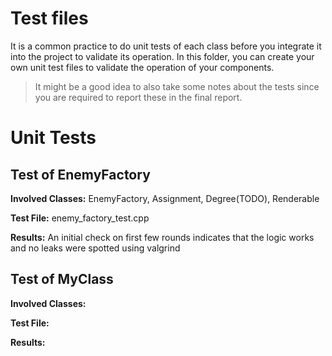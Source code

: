 # Test files

It is a common practice to do unit tests of each class before you integrate it into the project to validate its operation.
In this folder, you can create your own unit test files to validate the operation of your components.

> It might be a good idea to also take some notes about the tests since you are required to 
  report these in the final report.

# Unit Tests


## Test of EnemyFactory

**Involved Classes:**
EnemyFactory, Assignment, Degree(TODO), Renderable

**Test File:**
enemy_factory_test.cpp

**Results:**
An initial check on first few rounds indicates that the logic works and no leaks were spotted using valgrind


## Test of MyClass

**Involved Classes:**

**Test File:**

**Results:**

